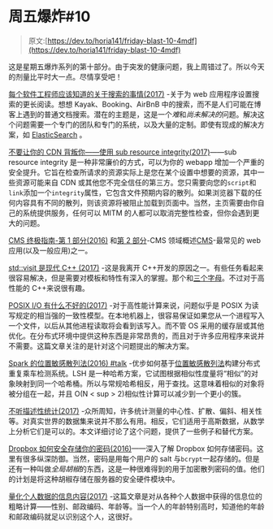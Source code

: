 # 周五爆炸#10

> 原文:[https://dev.to/horia141/friday-blast-10-4mdf](https://dev.to/horia141/friday-blast-10-4mdf)

这是星期五爆炸系列的第十部分。由于突发的健康问题，我上周错过了。所以今天的剂量比平时大一点。尽情享受吧！

[每个软件工程师应该知道的关于搜索的事情(2017)](https://medium.com/startup-grind/what-every-software-engineer-should-know-about-search-27d1df99f80d) -关于为 web 应用程序设置搜索的更长阅读。想想 Kayak、Booking、AirBnB 中的搜索，而不是人们可能在博客上遇到的普通文档搜索。潜在的主题是，这是一个*难*和*尚未解决的*问题。解决这个问题需要一个专门的团队和专门的系统，以及大量的定制。即使有现成的解决方案，如 [ElasticSearch](https://www.elastic.co/) 。

[不要让你的 CDN 背叛你——使用 sub resource integrity(2017)](https://hacks.mozilla.org/2015/09/subresource-integrity-in-firefox-43/)——sub resource integrity 是一种非常廉价的方式，可以为你的 webapp 增加一个严重的安全提升。它旨在检查所请求的资源实际上是您在某个设置中想要的资源，其中一些资源可能来自 CDN 或其他您不完全信任的第三方。您只需要向您的`script`和`link`添加一个`integrity`属性，它包含文件预期内容的散列。如果浏览器下载的任何内容具有不同的散列，则该资源将被阻止加载到页面中。当然，主页需要由你自己的系统提供服务，任何可以 MITM 的人都可以取消完整性检查，但你会遇到更大的问题。

[CMS 终极指南-第 1 部分(2016)](https://www.webdesignerdepot.com/2016/11/the-ultimate-guide-to-cmss-part-one/) 和[第 2 部分](https://www.webdesignerdepot.com/2016/12/the-ultimate-guide-to-cms-part-2/)-CMS 领域概述[CMS](https://en.wikipedia.org/wiki/Content_management_system)-最常见的 web 应用(以及一般应用)之一。

[std::visit 是现代 C++ (2017)](https://bitbashing.io/std-visit.html) -这是我离开 C++开发的原因之一。有些任务看起来很容易解决，但是需要对模板和特性有深入的掌握。那个和[三个字母](https://en.wikipedia.org/wiki/Digraphs_and_trigraphs)。不过对于高性能的 C++来说很有趣。

[POSIX I/O 有什么不好的(2017)](https://www.nextplatform.com/2017/09/11/whats-bad-posix-io/) -对于高性能计算来说，问题似乎是 POSIX 为读写规定的相当强的一致性模型。在本地机器上，很容易保证如果您从一个进程写入一个文件，以后从其他进程读取将会看到该写入。而不管 OS 采用的缓存层或其他优化。在分布式环境中提供这种东西是非常昂贵的，而且对于许多应用程序来说并不需要。这篇文章关注的是针对这个问题提出的解决方案。

[Spark 的位置敏感散列法(2016) #talk](https://www.youtube.com/watch?v=Ha7_Vf2eZvQ&feature=youtu.be) -优步如何基于[位置敏感散列法](https://en.wikipedia.org/wiki/Locality-sensitive_hashinge)构建分布式重复乘车检测系统。LSH 是一种哈希方案，它试图根据相似性度量将“相似”的对象映射到同一个哈希桶。所以与常规哈希相反，用于查找。这意味着相似的对象将被分组在一起，并且 O(N < sup > 2)相似性计算可以减少到一个更小的簇。

[不听描述性统计(2017)](http://debrouwere.org/2017/02/01/unlearning-descriptive-statistics/) -众所周知，许多统计测量的中心性、扩散、偏斜、相关性等。对真实世界的数据集来说并不那么有用。相反，它们适用于高斯数据，从数学上分析它们是可以的。本文详细讨论了这个问题，提供了一些例子和替代方案。

[Dropbox 如何安全存储你的密码(2016)](https://blogs.dropbox.com/tech/2016/09/how-dropbox-securely-stores-your-passwords/)——深入了解 Dropbox 如何存储密码。这里有很多纵深防御。当然，密码是用每个用户的 salt 与`bcrypt`一起存储的。但是还有一种叫做*全局胡椒*的东西，这是一种很难得到的用于加密散列密码的值。他们的计划是将这种胡椒存储在服务器的安全硬件模块中。

[量化个人数据的信息内容(2017)](https://www.johndcook.com/blog/2017/09/12/quantifying-the-information-content-of-personal-data/) -这篇文章是对从各种个人数据中获得的信息位的粗略计算——性别、邮政编码、年龄等。当一个人的年龄特别高时，知道他的年龄和邮政编码就足以识别这个人，这很好。